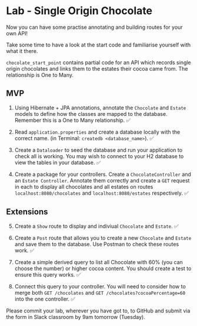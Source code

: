 # Lab - Single Origin Chocolate

Now you can have some practise annotating and building routes for your own API!

Take some time to have a look at the start code and familiarise yourself with what it there.

`chocolate_start_point` contains partial code for an API which records single origin chocolates and links them to the estates their cocoa came from. The relationship is One to Many.

## MVP
1. Using Hibernate + JPA annotations, annotate the `Chocolate` and `Estate` models to define how the classes are mapped to the database. Remember this is a One to Many relationship. ✅

2. Read `application.properties` and create a database locally with the correct name. (in Terminal: `createdb <database_name>`). ✅

3. Create a `Dataloader` to seed the database and run your application to check all is working. You may wish to connect to your H2 database to view the tables in your database. ✅

4. Create a package for your controllers. Create a `ChocolateController` and an `Estate Controller`. Annotate them correctly and create a `GET` request in each to display all chocolates and all estates on routes `localhost:8080/chocolates` and `localhost:8080/estates` respectively. ✅

## Extensions

5. Create a `Show` route to display and indiviual `Chocolate` and `Estate`. ✅

6. Create a `Post` route that allows you to create a new `Chocolate` and `Estate` and save them to the database. Use Postman to check these routes work. ✅

7. Create a simple derived query to list all Chocolate with 60% (you can choose the number) or higher cocoa content. You should create a test to ensure this query works. ✅

8. Connect this query to your controller. You will need to consider how to merge both `GET /chocolates` and `GET /chocolates?cocoaPercentage=60` into the one controller. ✅

Please commit your lab, wherever you have got to, to GitHub and submit via the form in Slack classroom by 9am tomorrow (Tuesday).